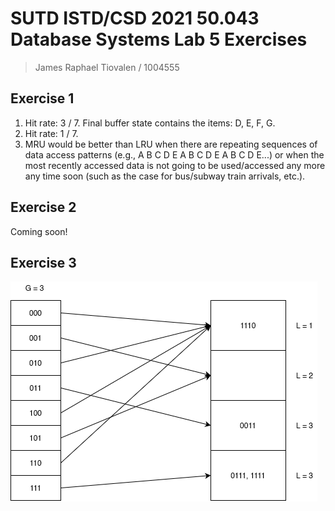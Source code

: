 # SUTD ISTD/CSD 2021 50.043 Database Systems Lab 5 Exercises

> James Raphael Tiovalen / 1004555

## Exercise 1

1. Hit rate: 3 / 7. Final buffer state contains the items: D, E, F, G.
2. Hit rate: 1 / 7.
3. MRU would be better than LRU when there are repeating sequences of data access patterns (e.g., A B C D E A B C D E A B C D E...) or when the most recently accessed data is not going to be used/accessed any more any time soon (such as the case for bus/subway train arrivals, etc.).

## Exercise 2

Coming soon!

## Exercise 3

![Lab 5 Exercise 3Hash Table](./lab5_ex3_hash_table.png)
